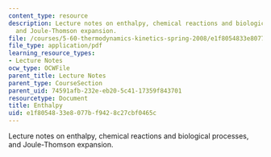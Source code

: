 ```yaml
---
content_type: resource
description: Lecture notes on enthalpy, chemical reactions and biological processes,
  and Joule-Thomson expansion.
file: /courses/5-60-thermodynamics-kinetics-spring-2008/e1f8054833e8077bf9428c27cbf0465c_5_60_lecture4.pdf
file_type: application/pdf
learning_resource_types:
- Lecture Notes
ocw_type: OCWFile
parent_title: Lecture Notes
parent_type: CourseSection
parent_uid: 74591afb-232e-eb20-5c41-17359f843701
resourcetype: Document
title: Enthalpy
uid: e1f80548-33e8-077b-f942-8c27cbf0465c
---
```

Lecture notes on enthalpy, chemical reactions and biological processes, and Joule-Thomson expansion.

